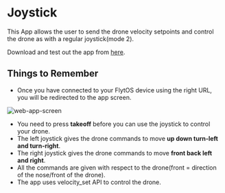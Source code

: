 # Joystick
This App allows the user to send the drone velocity setpoints and control the drone as with a regular joystick(mode 2).

Download and test out the app from [here](https://flyt.blob.core.windows.net/flytos/downloads/webApps/Joystick.zip).

## Things to Remember

* Once you have connected to your FlytOS device using the right URL, you will be redirected to the app screen.

![web-app-screen](https://cloud.githubusercontent.com/assets/6880872/24096551/18c80258-0d88-11e7-9d3c-4704748b5a2b.png)


* You need to press **takeoff** before you can use the joystick to control your drone.
* The left joystick gives the drone commands to move **up down turn-left and turn-right**.
* The right joystick gives the drone commands to move **front back left and right**.
* All the commands are given with respect to the drone(front = direction of the nose/front of the drone).
* The app uses velocity_set API to control the drone.
